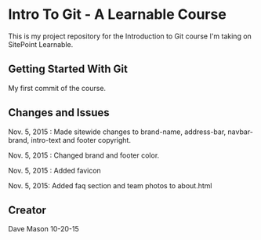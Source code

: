 # Intro To Git - A Learnable Course

This is my project repository for the Introduction to Git course I'm taking on SitePoint Learnable.

## Getting Started With Git

My first commit of the course.

## Changes and Issues

Nov. 5, 2015 : Made sitewide changes to brand-name, address-bar, navbar-brand, intro-text and footer copyright.

Nov. 5, 2015 : Changed brand and footer color.

Nov. 5, 2015 : Added favicon

Nov. 5, 2015: Added faq section and team photos to about.html

## Creator
Dave Mason 10-20-15
